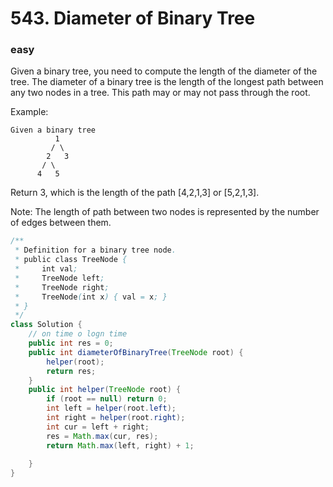 # 543. Diameter of Binary Tree
### easy
Given a binary tree, you need to compute the length of the diameter of the tree. The diameter of a binary tree is the length of the longest path between any two nodes in a tree. This path may or may not pass through the root.

Example:
```
Given a binary tree 
          1
         / \
        2   3
       / \     
      4   5  
```        
Return 3, which is the length of the path [4,2,1,3] or [5,2,1,3].

Note: The length of path between two nodes is represented by the number of edges between them.

```java
/**
 * Definition for a binary tree node.
 * public class TreeNode {
 *     int val;
 *     TreeNode left;
 *     TreeNode right;
 *     TreeNode(int x) { val = x; }
 * }
 */
class Solution {
    // on time o logn time
    public int res = 0;
    public int diameterOfBinaryTree(TreeNode root) {
        helper(root);
        return res;
    }
    public int helper(TreeNode root) {
        if (root == null) return 0;
        int left = helper(root.left);
        int right = helper(root.right);
        int cur = left + right;
        res = Math.max(cur, res);
        return Math.max(left, right) + 1;
        
    }
}
```
